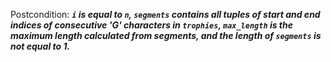 Postcondition: ***`i` is equal to `n`, `segments` contains all tuples of start and end indices of consecutive 'G' characters in `trophies`, `max_length` is the maximum length calculated from segments, and the length of `segments` is not equal to 1.***